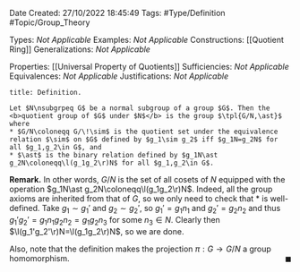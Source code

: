<div class="topSpace"></div>

Date Created: 27/10/2022 18:45:49
Tags: #Type/Definition #Topic/Group_Theory

Types: <i>Not Applicable</i>
Examples: <i>Not Applicable</i>
Constructions: [[Quotient Ring]]
Generalizations: <i>Not Applicable</i>

Properties: [[Universal Property of Quotients]]
Sufficiencies: <i>Not Applicable</i>
Equivalences: <i>Not Applicable</i>
Justifications: <i>Not Applicable</i>

``` ad-Definition
title: Definition.

Let $N\nsubgrpeq G$ be a normal subgroup of a group $G$. Then the <b>quotient group of $G$ under $N$</b> is the group $\tpl{G/N,\ast}$ where
* $G/N\coloneqq G/\!\sim$ is the quotient set under the equivalence relation $\sim$ on $G$ defined by $g_1\sim g_2$ iff $g_1N=g_2N$ for all $g_1,g_2\in G$, and
* $\ast$ is the binary relation defined by $g_1N\ast g_2N\coloneqq\l(g_1g_2\r)N$ for all $g_1,g_2\in G$.

```

<b>Remark.</b> In other words, $G/N$ is the set of all cosets of $N$ equipped with the operation $g_1N\ast g_2N\coloneqq\l(g_1g_2\r)N$. Indeed, all the group axioms are inherited from that of $G$, so we only need to check that $\ast$ is well-defined. Take $g_1\sim g_1'$ and $g_2\sim g_2'$, so $g_1'=g_1n_1$ and $g_2'=g_2n_2$ and thus $g_1'g_2'=g_1n_1g_2n_2=g_1g_2n_3$ for some $n_3\in N$. Clearly then $\l(g_1'g_2'\r)N=\l(g_1g_2\r)N$, so we are done.

Also, note that the definition makes the projection $\pi:G\to G/N$ a group homomorphism.<span style="float:right;">$\blacksquare$</span>
